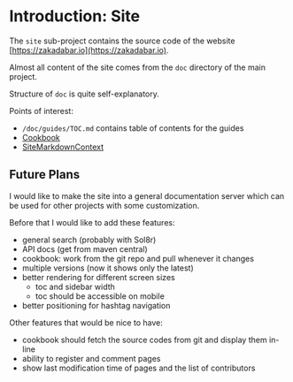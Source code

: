 # Introduction: Site

The `site` sub-project contains the source code of the website [https://zakadabar.io](https://zakadabar.io).

Almost all content of the site comes from the `doc` directory of the main project.

Structure of `doc` is quite self-explanatory.

Points of interest:

- `/doc/guides/TOC.md` contains table of contents for the guides
- [Cookbook](/doc/guides/site/Cookbook.md)
- [SiteMarkdownContext](/site/src/jsMain/kotlin/zakadabar.site.frontend/SiteMarkdownContext.kt)

## Future Plans

I would like to make the site into a general documentation server which can be used 
for other projects with some customization.

Before that I would like to add these features:

- general search (probably with Sol8r)
- API docs (get from maven central)
- cookbook: work from the git repo and pull whenever it changes
- multiple versions (now it shows only the latest)
- better rendering for different screen sizes
    - toc and sidebar width
    - toc should be accessible on mobile
- better positioning for hashtag navigation

Other features that would be nice to have:

- cookbook should fetch the source codes from git and display them in-line
- ability to register and comment pages
- show last modification time of pages and the list of contributors
